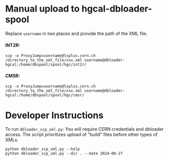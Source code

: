 # Manual upload to hgcal-dbloader-spool
Replace `username` in two places and provide the path of the XML file.
#### INT2R:
```
scp -o ProxyJump=username@lxplus.cern.ch /directory_to_the_xml_file/xxx.xml username@dbloader-hgcal:/home/dbspool/spool/hgc/int2r/
```
#### CMSR:
```
scp -o ProxyJump=username@lxplus.cern.ch /directory_to_the_xml_file/xxx.xml username@dbloader-hgcal:/home/dbspool/spool/hgc/cmsr/
```

# Developer Instructions
To run `dbloader_scp_xml.py`: You will require CERN credentials and dbloader access. The script prioritizes upload of "build" files before other types of XMLs.
```
python dbloader_scp_xml.py --help
python dbloader_scp_xml.py --dir . --date 2024-08-27
```
